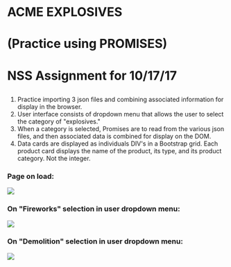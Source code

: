 # ACME EXPLOSIVES
# (Practice using PROMISES)
##
# NSS Assignment for 10/17/17

##

1. Practice importing 3 json files and combining associated information for display in the browser.
2. User interface consists of dropdown menu that allows the user to select the category of "explosives."
3. When a category is selected, Promises are to read from the various json files, and then associated data is combined for display on the DOM.
4. Data cards are displayed as individuals DIV's in a Bootstrap grid. Each product card displays the name of the product, its type, and its product category. Not the integer.

### Page on load:
<img src="img/site1.jgp">

### On "Fireworks" selection in user dropdown menu:
<img src="img/site2.jgp">

### On "Demolition" selection in user dropdown menu:
<img src="img/site3.jgp">
